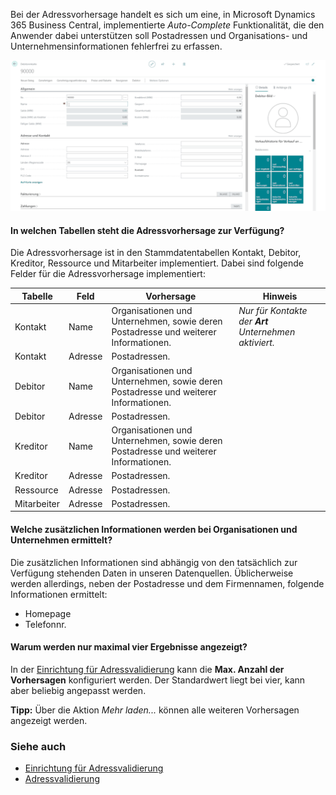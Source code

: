 Bei der Adressvorhersage handelt es sich um eine, in Microsoft Dynamics 365 Business Central, implementierte *Auto-Complete* Funktionalität, die den Anwender dabei unterstützen soll Postadressen und Organisations- und Unternehmensinformationen fehlerfrei zu erfassen.

![Adressvorhersage](/assets/images/365-business-address-validation/addressprediction.de-DE.gif)

#### In welchen Tabellen steht die Adressvorhersage zur Verfügung?

Die Adressvorhersage ist in den Stammdatentabellen Kontakt, Debitor, Kreditor, Ressource und Mitarbeiter implementiert. Dabei sind folgende Felder für die Adressvorhersage implementiert:

| Tabelle | Feld | Vorhersage | Hinweis |
| --- | --- | --- | --- | 
| Kontakt | Name | Organisationen und Unternehmen, sowie deren Postadresse und weiterer Informationen. | *Nur für Kontakte der **Art** Unternehmen aktiviert.* |
| Kontakt | Adresse | Postadressen. | |
| Debitor | Name | Organisationen und Unternehmen, sowie deren Postadresse und weiterer Informationen. |  |
| Debitor | Adresse | Postadressen. | |
| Kreditor | Name | Organisationen und Unternehmen, sowie deren Postadresse und weiterer Informationen. |  |
| Kreditor | Adresse | Postadressen. | |
| Ressource | Adresse | Postadressen. | |
| Mitarbeiter | Adresse | Postadressen. | |

#### Welche zusätzlichen Informationen werden bei Organisationen und Unternehmen ermittelt?

Die zusätzlichen Informationen sind abhängig von den tatsächlich zur Verfügung stehenden Daten in unseren Datenquellen. Üblicherweise werden allerdings, neben der Postadresse und dem Firmennamen, folgende Informationen ermittelt:
 
 - Homepage
 - Telefonnr.

#### Warum werden nur maximal vier Ergebnisse angezeigt?

In der [Einrichtung für Adressvalidierung](../setup/) kann die **Max. Anzahl der Vorhersagen** konfiguriert werden. Der Standardwert liegt bei vier, kann aber beliebig angepasst werden.

<div class="alert alert-info">
    <i class="fa-solid fa-lightbulb"></i> <strong>Tipp:</strong> Über die Aktion <i>Mehr laden...</i> können alle weiteren Vorhersagen angezeigt werden.
</div>

### Siehe auch 
 - [Einrichtung für Adressvalidierung](setup/)
 - [Adressvalidierung](address-validation/)
